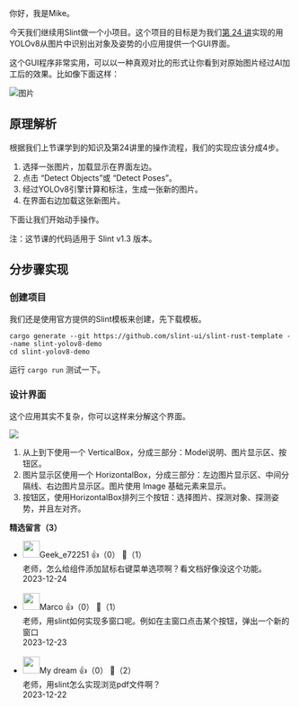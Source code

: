 你好，我是Mike。

今天我们继续用Slint做一个小项目。这个项目的目标是为我们[第 24 讲](https://time.geekbang.org/column/article/734943)实现的用YOLOv8从图片中识别出对象及姿势的小应用提供一个GUI界面。

这个GUI程序非常实用，可以以一种真观对比的形式让你看到对原始图片经过AI加工后的效果。比如像下面这样：

![图片](https://static001.geekbang.org/resource/image/ab/a4/ab5aebed249dc410328a4cee8305e6a4.png?wh=1825x1029)

## 原理解析

根据我们上节课学到的知识及第24讲里的操作流程，我们的实现应该分成4步。

1. 选择一张图片，加载显示在界面左边。
2. 点击 “Detect Objects”或 “Detect Poses”。
3. 经过YOLOv8引擎计算和标注，生成一张新的图片。
4. 在界面右边加载这张新图片。

下面让我们开始动手操作。

注：这节课的代码适用于 Slint v1.3 版本。

## 分步骤实现

### 创建项目

我们还是使用官方提供的Slint模板来创建，先下载模板。

```plain
cargo generate --git https://github.com/slint-ui/slint-rust-template --name slint-yolov8-demo
cd slint-yolov8-demo
```

运行 `cargo run` 测试一下。

### 设计界面

这个应用其实不复杂，你可以这样来分解这个界面。

![](https://static001.geekbang.org/resource/image/a7/a3/a7c4ecbf59ce56f727581577e65984a3.jpg?wh=1754x1156)

1. 从上到下使用一个 VerticalBox，分成三部分：Model说明、图片显示区、按钮区。
2. 图片显示区使用一个 HorizontalBox，分成三部分：左边图片显示区、中间分隔线、右边图片显示区。图片使用 Image 基础元素来显示。
3. 按钮区，使用HorizontalBox排列三个按钮：选择图片、探测对象、探测姿势，并且左对齐。
<div><strong>精选留言（3）</strong></div><ul>
<li><img src="https://thirdwx.qlogo.cn/mmopen/vi_32/VF71Gcf2C2bjYPFCRv0TPfwhkJmT5WhtusltuaXQM0KMDibdallNFypqWV6v2FJ4bqNwzujiaF5LEDeia7JMZTTtw/132" width="30px"><span>Geek_e72251</span> 👍（0） 💬（1）<div>老师，怎么给组件添加鼠标右键菜单选项啊？看文档好像没这个功能。</div>2023-12-24</li><br/><li><img src="https://static001.geekbang.org/account/avatar/00/0f/73/93/abb7bfe3.jpg" width="30px"><span>Marco</span> 👍（0） 💬（1）<div>老师，用slint如何实现多窗口呢。例如在主窗口点击某个按钮，弹出一个新的窗口</div>2023-12-23</li><br/><li><img src="https://static001.geekbang.org/account/avatar/00/10/71/e5/bcdc382a.jpg" width="30px"><span>My dream</span> 👍（0） 💬（2）<div>老师，用slint怎么实现浏览pdf文件啊？</div>2023-12-22</li><br/>
</ul>